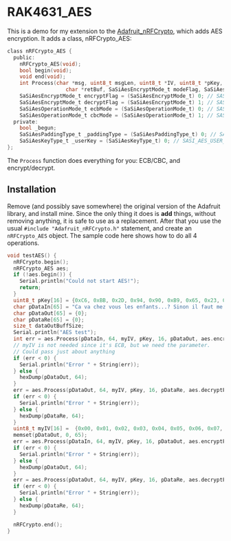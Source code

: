 # RAK4631_AES

This is a demo for my extension to the [Adafruit_nRFCrypto](https://github.com/Kongduino/Adafruit_nRFCrypto), which adds AES encryption. It adds a class, nRFCrypto_AES:

```c
class nRFCrypto_AES {
  public:
    nRFCrypto_AES(void);
    bool begin(void);
    void end(void);
    int Process(char *msg, uint8_t msgLen, uint8_t *IV, uint8_t *pKey, uint8_t pKeyLen,
                   char *retBuf, SaSiAesEncryptMode_t modeFlag, SaSiAesOperationMode_t opMode);
    SaSiAesEncryptMode_t encryptFlag = (SaSiAesEncryptMode_t) 0; // SASI_AES_ENCRYPT
    SaSiAesEncryptMode_t decryptFlag = (SaSiAesEncryptMode_t) 1; // SASI_AES_DECRYPT
    SaSiAesOperationMode_t ecbMode = (SaSiAesOperationMode_t) 0; // SASI_AES_MODE_ECB
    SaSiAesOperationMode_t cbcMode = (SaSiAesOperationMode_t) 1; // SASI_AES_MODE_CBC
  private:
    bool _begun;
    SaSiAesPaddingType_t _paddingType = (SaSiAesPaddingType_t) 0; // SASI_AES_PADDING_NONE
    SaSiAesKeyType_t _userKey = (SaSiAesKeyType_t) 0; // SASI_AES_USER_KEY
};
```

The `Process` function does everything for you: ECB/CBC, and encrypt/decrypt.

## Installation

Remove (and possibly save somewhere) the original version of the Adafruit library, and install mine. Since the only thing it does is **add** things, without removing anything, it is safe to use as a replacement. After that you use the usual `#include "Adafruit_nRFCrypto.h"` statement, and create an `nRFCrypto_AES` object. The sample code here shows how to do all 4 operations.

```c
void testAES() {
  nRFCrypto.begin();
  nRFCrypto_AES aes;
  if (!aes.begin()) {
    Serial.println("Could not start AES!");
    return;
  }
  uint8_t pKey[16] = {0xC6, 0xBB, 0x2D, 0x94, 0x90, 0xB9, 0x65, 0x23, 0x98, 0xED, 0x83, 0x3F, 0x9B, 0x9D, 0x02, 0xCC};
  char pDataIn[65] = "Ca va chez vous les enfants...? Sinon il faut me le dire, hein ?";
  char pDataOut[65] = {0};
  char pDataRe[65] = {0};
  size_t dataOutBuffSize;
  Serial.println("AES test");
  int err = aes.Process(pDataIn, 64, myIV, pKey, 16, pDataOut, aes.encryptFlag, aes.ecbMode);
  // myIV is not needed since it's ECB, but we need the parameter.
  // Could pass just about anything
  if (err < 0) {
    Serial.println("Error " + String(err));
  } else {
    hexDump(pDataOut, 64);
  }
  err = aes.Process(pDataOut, 64, myIV, pKey, 16, pDataRe, aes.decryptFlag, aes.ecbMode);
  if (err < 0) {
    Serial.println("Error " + String(err));
  } else {
    hexDump(pDataRe, 64);
  }
  uint8_t myIV[16] =  {0x00, 0x01, 0x02, 0x03, 0x04, 0x05, 0x06, 0x07, 0x08, 0x09, 0x0a, 0x0b, 0x0c, 0x0d, 0x0e, 0x0f};
  memset(pDataOut, 0, 65);
  err = aes.Process(pDataIn, 64, myIV, pKey, 16, pDataOut, aes.encryptFlag, aes.cbcMode);
  if (err < 0) {
    Serial.println("Error " + String(err));
  } else {
    hexDump(pDataOut, 64);
  }
  err = aes.Process(pDataOut, 64, myIV, pKey, 16, pDataRe, aes.decryptFlag, aes.cbcMode);
  if (err < 0) {
    Serial.println("Error " + String(err));
  } else {
    hexDump(pDataRe, 64);
  }

  nRFCrypto.end();
}
```
